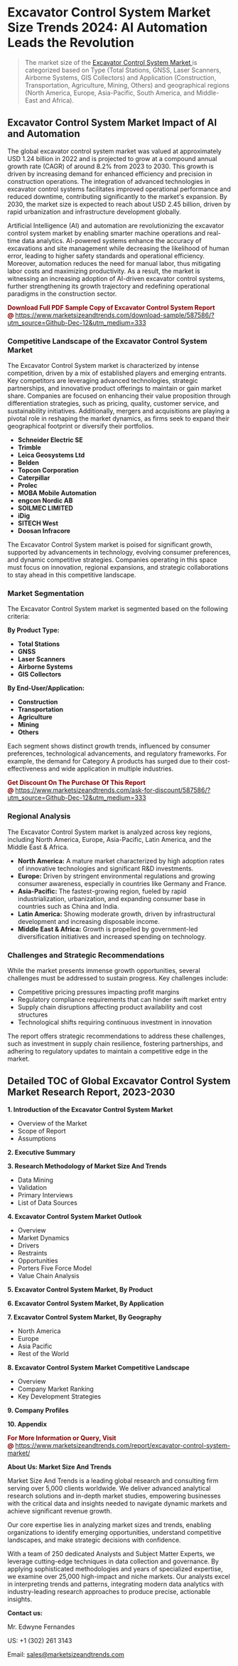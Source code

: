 <H1> Excavator Control System Market Size Trends 2024: AI Automation Leads the Revolution</H1><blockquote><p>The market size of the <a href="https://www.marketsizeandtrends.com/download-sample/587586/?utm_source=Github-Dec-12&amp;utm_medium=333" target="_blank">Excavator Control System Market </a>is categorized based on Type (Total Stations, GNSS, Laser Scanners, Airborne Systems, GIS Collectors) and Application (Construction, Transportation, Agriculture, Mining, Others) and geographical regions (North America, Europe, Asia-Pacific, South America, and Middle-East and Africa).</p></blockquote><p><h2>Excavator Control System Market Impact of AI and Automation</h2><p>The global excavator control system market was valued at approximately USD 1.24 billion in 2022 and is projected to grow at a compound annual growth rate (CAGR) of around 8.2% from 2023 to 2030. This growth is driven by increasing demand for enhanced efficiency and precision in construction operations. The integration of advanced technologies in excavator control systems facilitates improved operational performance and reduced downtime, contributing significantly to the market's expansion. By 2030, the market size is expected to reach about USD 2.45 billion, driven by rapid urbanization and infrastructure development globally.</p><p>Artificial Intelligence (AI) and automation are revolutionizing the excavator control system market by enabling smarter machine operations and real-time data analytics. AI-powered systems enhance the accuracy of excavations and site management while decreasing the likelihood of human error, leading to higher safety standards and operational efficiency. Moreover, automation reduces the need for manual labor, thus mitigating labor costs and maximizing productivity. As a result, the market is witnessing an increasing adoption of AI-driven excavator control systems, further strengthening its growth trajectory and redefining operational paradigms in the construction sector.</p></p><p><strong><span style="color: #800000;">Download Full PDF Sample Copy of Excavator Control System Report @</span>&nbsp;</strong><a href="https://www.marketsizeandtrends.com/download-sample/587586/?utm_source=Github-Dec-12&amp;utm_medium=333">https://www.marketsizeandtrends.com/download-sample/587586/?utm_source=Github-Dec-12&amp;utm_medium=333</a></p><h3>Competitive Landscape of the Excavator Control System Market</h3><p>The Excavator Control System market is characterized by intense competition, driven by a mix of established players and emerging entrants. Key competitors are leveraging advanced technologies, strategic partnerships, and innovative product offerings to maintain or gain market share. Companies are focused on enhancing their value proposition through differentiation strategies, such as pricing, quality, customer service, and sustainability initiatives. Additionally, mergers and acquisitions are playing a pivotal role in reshaping the market dynamics, as firms seek to expand their geographical footprint or diversify their portfolios.</p><p><strong><p><ul><li>Schneider Electric SE </li><li> Trimble </li><li> Leica Geosystems Ltd </li><li> Belden </li><li> Topcon Corporation </li><li> Caterpillar </li><li> Prolec </li><li> MOBA Mobile Automation </li><li> engcon Nordic AB </li><li> SOILMEC LIMITED </li><li> iDig </li><li> SITECH West </li><li> Doosan Infracore</p></li></ul></p></strong></p><p>The Excavator Control System market is poised for significant growth, supported by advancements in technology, evolving consumer preferences, and dynamic competitive strategies. Companies operating in this space must focus on innovation, regional expansions, and strategic collaborations to stay ahead in this competitive landscape.</p><h3>Market Segmentation</h3><p>The Excavator Control System market is segmented based on the following criteria:</p><p><strong>By Product Type:</strong></p><p><strong><p><ul><li>Total Stations </li><li> GNSS </li><li> Laser Scanners </li><li> Airborne Systems </li><li> GIS Collectors</p></li></ul></p></strong></p><p><strong>By End-User/Application:</strong></p><p><strong><p><ul><li>Construction </li><li> Transportation </li><li> Agriculture </li><li> Mining </li><li> Others</p></li></ul></p></strong></p><p>Each segment shows distinct growth trends, influenced by consumer preferences, technological advancements, and regulatory frameworks. For example, the demand for Category A products has surged due to their cost-effectiveness and wide application in multiple industries.</p><p><strong><span style="color: #800000;">Get Discount On The Purchase Of This Report @&nbsp;</span></strong><a href="https://www.marketsizeandtrends.com/ask-for-discount/587586/?utm_source=Github-Dec-12&amp;utm_medium=333">https://www.marketsizeandtrends.com/ask-for-discount/587586/?utm_source=Github-Dec-12&amp;utm_medium=333</a></p><h3>Regional Analysis</h3><p>The Excavator Control System market is analyzed across key regions, including North America, Europe, Asia-Pacific, Latin America, and the Middle East &amp; Africa.</p><ul><li><strong>North America:</strong> A mature market characterized by high adoption rates of innovative technologies and significant R&amp;D investments.</li><li><strong>Europe:</strong> Driven by stringent environmental regulations and growing consumer awareness, especially in countries like Germany and France.</li><li><strong>Asia-Pacific:</strong> The fastest-growing region, fueled by rapid industrialization, urbanization, and expanding consumer base in countries such as China and India.</li><li><strong>Latin America:</strong> Showing moderate growth, driven by infrastructural development and increasing disposable income.</li><li><strong>Middle East &amp; Africa:</strong> Growth is propelled by government-led diversification initiatives and increased spending on technology.</li></ul><h3>Challenges and Strategic Recommendations</h3><p>While the market presents immense growth opportunities, several challenges must be addressed to sustain progress. Key challenges include:</p><ul><li>Competitive pricing pressures impacting profit margins</li><li>Regulatory compliance requirements that can hinder swift market entry</li><li>Supply chain disruptions affecting product availability and cost structures</li><li>Technological shifts requiring continuous investment in innovation</li></ul><p>The report offers strategic recommendations to address these challenges, such as investment in supply chain resilience, fostering partnerships, and adhering to regulatory updates to maintain a competitive edge in the market.</p><h2>Detailed TOC of Global Excavator Control System Market Research Report, 2023-2030</h2><p><strong>1. Introduction of the Excavator Control System Market</strong></p><ul><li>Overview of the Market</li><li>Scope of Report</li><li>Assumptions&nbsp;</li></ul><p><strong>2. Executive Summary</strong></p><p><strong>3. Research Methodology of <strong>Market Size And Trends</strong></strong></p><ul><li>Data Mining</li><li>Validation</li><li>Primary Interviews</li><li>List of Data Sources&nbsp;</li></ul><p><strong>4. Excavator Control System Market Outlook</strong></p><ul><li>Overview</li><li>Market Dynamics</li><li>Drivers</li><li>Restraints</li><li>Opportunities</li><li>Porters Five Force Model</li><li>Value Chain Analysis&nbsp;</li></ul><p><strong>5. Excavator Control System Market, By Product</strong></p><p><strong>6. Excavator Control System Market, By Application</strong></p><p><strong>7. Excavator Control System Market, By Geography</strong></p><ul><li>North America</li><li>Europe</li><li>Asia Pacific</li><li>Rest of the World&nbsp;</li></ul><p><strong>8. Excavator Control System Market Competitive Landscape</strong></p><ul><li>Overview</li><li>Company Market Ranking</li><li>Key Development Strategies&nbsp;</li></ul><p><strong>9. Company Profiles</strong></p><p><strong>10. Appendix</strong></p><p><strong><span style="color: #800000;">For More Information or Query, Visit @&nbsp;</span></strong><a href="https://www.marketsizeandtrends.com/report/excavator-control-system-market/">https://www.marketsizeandtrends.com/report/excavator-control-system-market/</a></p><p></p><p><strong>About Us:&nbsp;Market Size And Trends</strong></p><p>Market Size And Trends&nbsp;is a leading global research and consulting firm serving over 5,000 clients worldwide. We deliver advanced analytical research solutions and in-depth market studies, empowering businesses with the critical data and insights needed to navigate dynamic markets and achieve significant revenue growth.</p><p>Our core expertise lies in analyzing market sizes and trends, enabling organizations to identify emerging opportunities, understand competitive landscapes, and make strategic decisions with confidence.</p><p>With a team of 250 dedicated Analysts and Subject Matter Experts, we leverage cutting-edge techniques in data collection and governance. By applying sophisticated methodologies and years of specialized expertise, we examine over 25,000 high-impact and niche markets. Our analysts excel in interpreting trends and patterns, integrating modern data analytics with industry-leading research approaches to produce precise, actionable insights.</p><p><strong>Contact us:</strong></p><p>Mr. Edwyne Fernandes</p><p>US: +1 (302) 261 3143</p><p>Email: <a href="mailto:sales@marketsizeandtrends.com">sales@marketsizeandtrends.com</a>&nbsp;</p>
